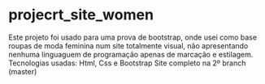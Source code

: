 # projecrt_site_women
Este projeto foi usado para uma prova de bootstrap, onde usei como base roupas de moda feminina num site totalmente visual, não apresentando nenhuma linguaguem de programação apenas de marcação e estilagem.
Tecnologias usadas: Html, Css e Bootstrap
Site completo na 2º branch (master)
